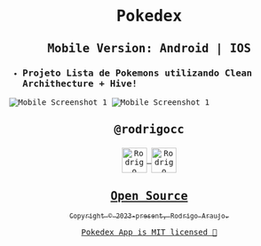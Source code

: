 <samp>

# <p align='center'>Pokedex</p>
## <p align='center'>Mobile Version: Android | IOS</p>

- ### Projeto Lista de Pokemons utilizando Clean Archithecture + Hive!

<p align="center">


 

</p>


![Mobile Screenshot 1](https://media0.giphy.com/media/fXspMzmTaLlOc8qLLd/giphy.gif)
![Mobile Screenshot 1](https://media0.giphy.com/media/fXspMzmTaLlOc8qLLd/giphy.gif)

## <p align='center'>@rodrigocc</p>

<p align="center">
<a href="https://github.com/rodrigocc">
  <img align="center" alt="Rodrigo Araujo | GitHub" width="45px" src="assets\images\github ico.png" />

<a href="https://www.linkedin.com/in/rodrigo-araujo-1a8509174/">
  <img align="center" alt="Rodrigo Araujo | LinkedIn" width="45px" src="assets\images\linkedin ico.ico" />

</p>

<h2 align="center">
  Open Source
</h2>
<p align="center">
  <sub>Copyright © 2023-present, Rodrigo Araujo.</sub>
</p>
<p align="center"> Pokedex App <a href="/LICENSE">is MIT licensed 💖</a></p>
</samp>
